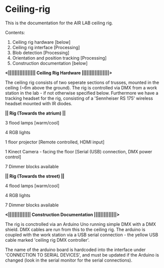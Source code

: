 # Ceiling-rig

This is the documentation for the AIR LAB ceiling rig.

Contents:
1. Ceiling rig hardware [below]
2. Ceiling rig interface [Processing]
3. Blob detection [Processing]
4. Orientation and position tracking [Processing]
5. Construction documentation [below]


**<||||||||||||||||| Ceiling Rig Hardware |||||||||||||||||>**

The ceiling rig consists of two seperate sections of trusses, mounted in the ceiling (~6m above the ground). The
rig is controlled via DMX from a work station in the lab - if not otherwise specified below. Furthermore we have a tracking
headset for the rig, consisting of a 'Sennheiser RS 175' wireless headset mounted with IR diodes.

**|| Rig (Towards the atrium) ||**

3 flood lamps [warm/cool]

4 RGB lights

1 floor projector [Remote controlled, HDMI input]

1 Kinect Camera - facing the floor [Serial (USB) connection, DMX power control]

7 Dimmer blocks available


**|| Rig (Towards the street) ||**

4 flood lamps [warm/cool]

4 RGB lights

7 Dimmer blocks available


**<|||||||||||||| Construction Documentation ||||||||||||||>**

The rig is conctrolled via an Arduino Uno running simple DMX with a DMX shield. DMX cables are run from this to the ceiling rig. The arduino is coupled
with the work station via a USB serial connection - the yellow USB cable marked 'ceiling rig DMX controller'. 

The name of the arduino board is hardcoded into the interface under 'CONNECTION TO SERIAL DEVICES', and must be updated if the Arduino is changed (look in the serial monitor for the serial connections).

